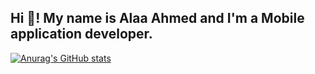 ## Hi 👋! My name is Alaa Ahmed and I'm a Mobile application developer.

[![Anurag's GitHub stats](https://github-readme-stats.vercel.app/api?username=Ala2Ahmed2&show_icons=true&theme=dracula)](https://github.com/Ala2Ahmed2/github-readme-stats)
